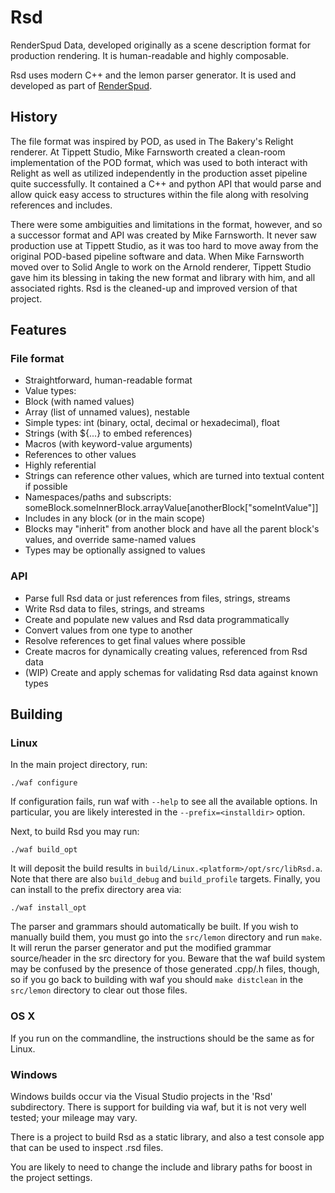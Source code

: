 # Rsd

RenderSpud Data, developed originally as a scene description format for production rendering.  It is human-readable and highly composable.

Rsd uses modern C++ and the lemon parser generator.  It is used and developed as part of [RenderSpud](http://renderspud.blogspot.com/).

## History

The file format was inspired by POD, as used in The Bakery's Relight renderer.  At Tippett Studio, Mike Farnsworth created a clean-room implementation of the POD format, which was used to both interact with Relight as well as utilized independently in the production asset pipeline quite successfully.  It contained a C++ and python API that would parse and allow quick easy access to structures within the file along with resolving references and includes.

There were some ambiguities and limitations in the format, however, and so a successor format and API was created by Mike Farnsworth.  It never saw production use at Tippett Studio, as it was too hard to move away from the original POD-based pipeline software and data.  When Mike Farnsworth moved over to Solid Angle to work on the Arnold renderer, Tippett Studio gave him its blessing in taking the new format and library with him, and all associated rights.  Rsd is the cleaned-up and improved version of that project.

## Features

### File format

* Straightforward, human-readable format
* Value types:
 * Block (with named values)
 * Array (list of unnamed values), nestable
 * Simple types: int (binary, octal, decimal or hexadecimal), float
 * Strings (with ${...} to embed references)
 * Macros (with keyword-value arguments)
 * References to other values
* Highly referential
 * Strings can reference other values, which are turned into textual content if possible
 * Namespaces/paths and subscripts: someBlock.someInnerBlock.arrayValue[anotherBlock["someIntValue"]]
 * Includes in any block (or in the main scope)
 * Blocks may "inherit" from another block and have all the parent block's values, and override same-named values
* Types may be optionally assigned to values

### API

* Parse full Rsd data or just references from files, strings, streams
* Write Rsd data to files, strings, and streams
* Create and populate new values and Rsd data programmatically
* Convert values from one type to another
* Resolve references to get final values where possible
* Create macros for dynamically creating values, referenced from Rsd data
* (WIP) Create and apply schemas for validating Rsd data against known types

## Building

### Linux

In the main project directory, run:

```
./waf configure
```

If configuration fails, run waf with `--help` to see all the available options.  In particular, you are likely interested in the `--prefix=<installdir>` option.

Next, to build Rsd you may run:

```
./waf build_opt
```

It will deposit the build results in `build/Linux.<platform>/opt/src/libRsd.a`.  Note that there are also `build_debug` and `build_profile` targets.  Finally, you can install to the prefix directory area via:

```
./waf install_opt
```

The parser and grammars should automatically be built.  If you wish to manually build them, you must go into the `src/lemon` directory and run `make`.  It will rerun the parser generator and put the modified grammar source/header in the src directory for you.  Beware that the waf build system may be confused by the presence of those generated .cpp/.h files, though, so if you go back to building with waf you should `make distclean` in the `src/lemon` directory to clear out those files.

### OS X

If you run on the commandline, the instructions should be the same as for Linux.

### Windows

Windows builds occur via the Visual Studio projects in the 'Rsd' subdirectory.  There is support for building via waf, but it is not very well tested; your mileage may vary.

There is a project to build Rsd as a static library, and also a test console app that can be used to inspect .rsd files.

You are likely to need to change the include and library paths for boost in the project settings.
